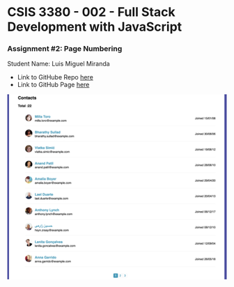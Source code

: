 # CSIS 3380 - 002 - Full Stack Development with JavaScript

### Assignment #2: Page Numbering
Student Name: Luis Miguel Miranda
- Link to GitHube Repo [here](https://github.com/luismirandad27/se-javascript-pagenumbering-csis-3380)
- Link to GitHub Page [here](https://luismirandad27.github.io/se-javascript-pagenumbering-csis-3380/)

![Screenshot Website](/resources/page-screenshot.png)
